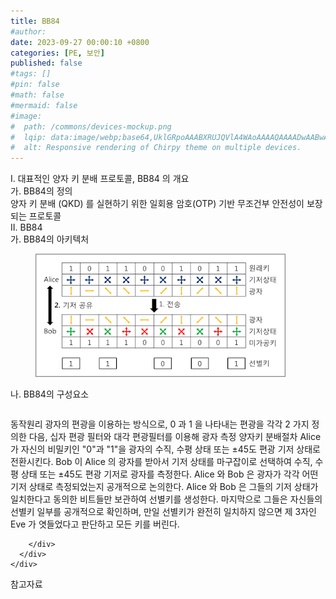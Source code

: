 ```yaml
---
title: BB84
#author: 
date: 2023-09-27 00:00:10 +0800
categories: [PE, 보안]
published: false
#tags: []
#pin: false
#math: false
#mermaid: false
#image:
#  path: /commons/devices-mockup.png
#  lqip: data:image/webp;base64,UklGRpoAAABXRUJQVlA4WAoAAAAQAAAADwAABwAAQUxQSDIAAAARL0AmbZurmr57yyIiqE8oiG0bejIYEQTgqiDA9vqnsUSI6H+oAERp2HZ65qP/VIAWAFZQOCBCAAAA8AEAnQEqEAAIAAVAfCWkAALp8sF8rgRgAP7o9FDvMCkMde9PK7euH5M1m6VWoDXf2FkP3BqV0ZYbO6NA/VFIAAAA
#  alt: Responsive rendering of Chirpy theme on multiple devices.
---
```


<div class="post-wrap">
  <div class="para">
    <div class="para-title">
      I. 대표적인 양자 키 분배 프로토콜, BB84 의 개요
    </div>
    <div class="para-cntnt">
      <div class="para">
        <div class="para-title">
          가. BB84의 정의
        </div>
        <div class="para-cntnt">
            양자 키 분배 (QKD) 를 실현하기 위한 일회용 암호(OTP) 기반 무조건부 안전성이 보장되는 프로토콜
        </div>
      </div>
    </div>
  </div>
  
  <div class="para">
    <div class="para-title">
      II. BB84
    </div>
    <div class="para-cntnt">
      <div class="para">
        <div class="para-title">
          가. BB84의 아키텍처
        </div>
        <div class="para-cntnt">
          <figure class="post-figure">
            <img src="/assets/img/posts/BB84.png" alt="BB84">
<!--            <figcaption>Source: Unveiling the Metaverse: Exploring Emerging Trends, Multifaceted Perspectives, and Future Challenges</figcaption>-->
          </figure>
        </div>
      </div>
      <div class="para">
        <div class="para-title">
          나. BB84의 구성요소
        </div>
        <div class="para-cntnt">
          <table class="post-table">
          </table>
          동작원리
  광자의 편광을 이용하는 방식으로, 0 과 1 을 나타내는 편광을 각각 2 가지 정의한 다음, 십자 편광 필터와 대각 편광필터를 이용해 광자 측정
양자키 분배절차
  Alice 가 자신의 비밀키인 "0"과 "1"을 광자의 수직, 수평 상태 또는 ±45도 편광 기저 상태로 전환시킨다.
  Bob 이 Alice 의 광자를 받아서 기저 상태를 마구잡이로 선택하여 수직, 수평 상태 또는 ±45도 편광 기저로 광자를 측정한다.
  Alice 와 Bob 은 광자가 각각 어떤 기저 상태로 측정되었는지 공개적으로 논의한다.
  Alice 와 Bob 은 그들의 기저 상태가 일치한다고 동의한 비트들만 보관하여 선별키를 생성한다.
  마지막으로 그들은 자신들의 선별키 일부를 공개적으로 확인하며, 만일 선별키가 완전히 일치하지 않으면 제 3자인 Eve 가 엿들었다고 판단하고 모든 키를 버린다.

        </div>
      </div>
    </div>
  </div>

  <div class="refr-wrap">
    <div class="refr-title">
        참고자료
    </div>
    <ol class="refr-list">
    <!--    <li>(나현식, 최대선) <a target="_blank" href="https://scienceon.kisti.re.kr/commons/util/originalView.do?cn=JAKO202225948430499&oCn=JAKO202225948430499&dbt=JAKO&journal=NJOU00291864">메타버스 보안 위협 요소 및 대응 방안 검토</a></li>-->
    <!--    <li>(M. Uddin, S. Manickam, H. Ullah, M. Obaidat and A. Dandoush) <a target="_blank" href="https://ieeexplore.ieee.org/abstract/document/10138386">Unveiling the Metaverse: Exploring Emerging Trends, Multifaceted Perspectives, and Future Challenges</a></li>-->
    </ol>
  </div>
</div>
